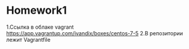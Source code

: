# Homework1
1.Ссылка в облаке vagrant https://app.vagrantup.com/ivandix/boxes/centos-7-5
2.В репозитории лежит Vagrantfile
